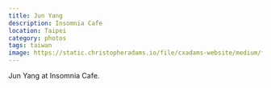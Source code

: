 ```yaml
---
title: Jun Yang
description: Insomnia Cafe
location: Taipei
category: photos
tags: taiwan
image: https://static.christopheradams.io/file/cxadams-website/medium/flickr/6046/6376364529_d948f6e196_k.jpg
---
```


Jun Yang at Insomnia Cafe.


